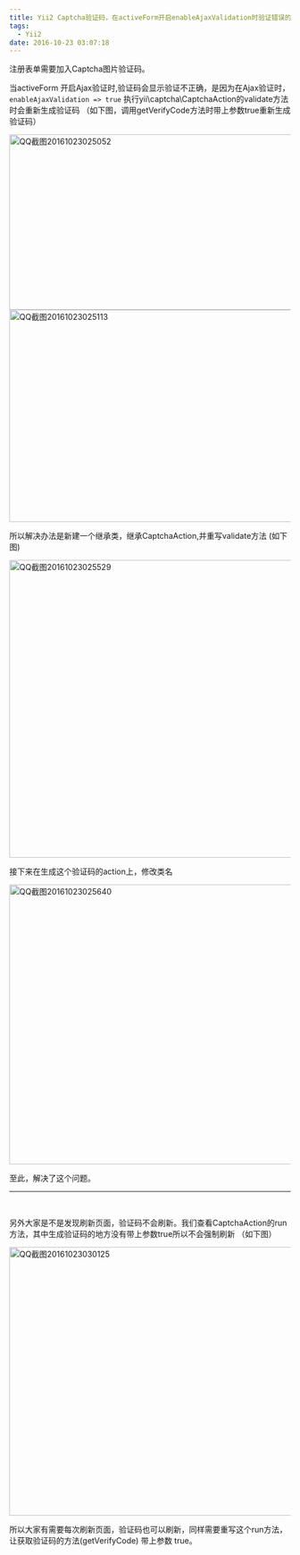 ```yaml
---
title: Yii2 Captcha验证码，在activeForm开启enableAjaxValidation时验证错误的解决办法
tags:
  - Yii2
date: 2016-10-23 03:07:18
---
```


注册表单需要加入Captcha图片验证码。

当activeForm 开启Ajax验证时,验证码会显示验证不正确，是因为在Ajax验证时，
<code>enableAjaxValidation =&gt; true</code>
执行yii\captcha\CaptchaAction的validate方法时会重新生成验证码 （如下图，调用getVerifyCode方法时带上参数true重新生成验证码）

<img class="alignnone size-full wp-image-57" src="" alt="QQ截图20161023025052" width="900" height="314" />

<img class="alignnone size-full wp-image-58" src="" alt="QQ截图20161023025113" width="836" height="380" />

所以解决办法是新建一个继承类，继承CaptchaAction,并重写validate方法 (如下图)

<img class="alignnone size-full wp-image-60" src="" alt="QQ截图20161023025529" width="1065" height="533" />

接下来在生成这个验证码的action上，修改类名

<img class="alignnone size-full wp-image-61" src="" alt="QQ截图20161023025640" width="827" height="501" />

至此，解决了这个问题。

<hr />

&nbsp;

另外大家是不是发现刷新页面，验证码不会刷新。我们查看CaptchaAction的run方法，其中生成验证码的地方没有带上参数true所以不会强制刷新 （如下图）

<img class="alignnone size-full wp-image-62" src="" alt="QQ截图20161023030125" width="976" height="481" />

所以大家有需要每次刷新页面，验证码也可以刷新，同样需要重写这个run方法，让获取验证码的方法(getVerifyCode) 带上参数 true。

